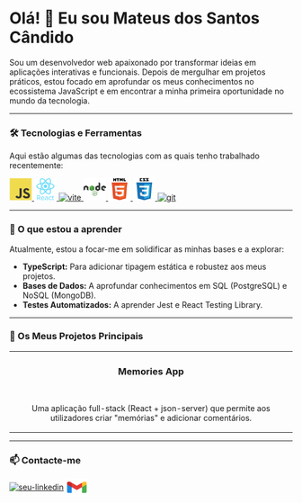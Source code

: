 # Olá! 👋 Eu sou Mateus dos Santos Cândido

Sou um desenvolvedor web apaixonado por transformar ideias em aplicações interativas e funcionais. Depois de mergulhar em projetos práticos, estou focado em aprofundar os meus conhecimentos no ecossistema JavaScript e em encontrar a minha primeira oportunidade no mundo da tecnologia.

---

### 🛠️ Tecnologias e Ferramentas

Aqui estão algumas das tecnologias com as quais tenho trabalhado recentemente:

<p align="left">
  <a href="https://developer.mozilla.org/en-US/docs/Web/JavaScript" target="_blank" rel="noreferrer">
    <img src="https://raw.githubusercontent.com/devicons/devicon/master/icons/javascript/javascript-original.svg" alt="javascript" width="40" height="40"/>
  </a>
  <a href="https://reactjs.org/" target="_blank" rel="noreferrer">
    <img src="https://raw.githubusercontent.com/devicons/devicon/master/icons/react/react-original-wordmark.svg" alt="react" width="40" height="40"/>
  </a>
  <a href="https://vitejs.dev/" target="_blank" rel="noreferrer">
    <img src="https://cdn.worldvectorlogo.com/logos/vitejs.svg" alt="vite" width="40" height="40"/>
  </a>
  <a href="https://nodejs.org" target="_blank" rel="noreferrer">
    <img src="https://raw.githubusercontent.com/devicons/devicon/master/icons/nodejs/nodejs-original-wordmark.svg" alt="nodejs" width="40" height="40"/>
  </a>
  <a href="https://www.w3.org/html/" target="_blank" rel="noreferrer">
    <img src="https://raw.githubusercontent.com/devicons/devicon/master/icons/html5/html5-original-wordmark.svg" alt="html5" width="40" height="40"/>
  </a>
  <a href="https://www.w3schools.com/css/" target="_blank" rel="noreferrer">
    <img src="https://raw.githubusercontent.com/devicons/devicon/master/icons/css3/css3-original-wordmark.svg" alt="css3" width="40" height="40"/>
  </a>
  <a href="https://git-scm.com/" target="_blank" rel="noreferrer">
    <img src="https://www.vectorlogo.zone/logos/git-scm/git-scm-icon.svg" alt="git" width="40" height="40"/>
  </a>
</p>

---

### 🌱 O que estou a aprender

Atualmente, estou a focar-me em solidificar as minhas bases e a explorar:
- **TypeScript:** Para adicionar tipagem estática e robustez aos meus projetos.
- **Bases de Dados:** A aprofundar conhecimentos em SQL (PostgreSQL) e NoSQL (MongoDB).
- **Testes Automatizados:** A aprender Jest e React Testing Library.

---

### 🚀 Os Meus Projetos Principais

<table>
  <tr>
    <td width="50%">
      <h3 align="center">Memories App</h3>
      <br />
      <p align="center">
        <a href="https://github.com/MateCandido/Blog-Memories" target="_blank">
        </a>
      </p>
      <p align="center">
        Uma aplicação full-stack (React + json-server) que permite aos utilizadores criar "memórias" e adicionar comentários.
      </p>
    </td>
  </tr>
</table>

---

### 📫 Contacte-me

<p align="left">
<a href="https://www.linkedin.com/in/mateus-cândido-b8b06a280" target="blank"><img align="center" src="https://raw.githubusercontent.com/rahuldkjain/github-profile-readme-generator/master/src/images/icons/Social/linked-in-alt.svg" alt="seu-linkedin" height="30" width="40" /></a>
<a href="mailto:mateuscandido751@gmail.com" target="blank"><img align="center" src="https://raw.githubusercontent.com/rahuldkjain/github-profile-readme-generator/master/src/images/icons/Social/gmail.svg" alt="mateuscandido751@gmail.com" height="30" width="40" /></a>
</p>
